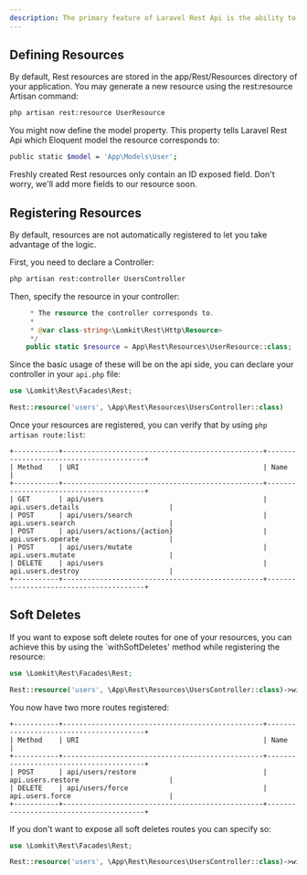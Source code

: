 ```yaml
---
description: The primary feature of Laravel Rest Api is the ability to access and administrate your database records using Eloquent. Laravel Rest Api accomplishes this by allowing you to define a Rest "resource" that corresponds to each Eloquent model in your application.
---
```


## Defining Resources

By default, Rest resources are stored in the app/Rest/Resources directory of your application. You may generate a new resource using the rest:resource Artisan command:

```bash
php artisan rest:resource UserResource
```
You might now define the model property. This property tells Laravel Rest Api which Eloquent model the resource corresponds to:

```bash
public static $model = 'App\Models\User';
```

Freshly created Rest resources only contain an ID exposed field. Don't worry, we'll add more fields to our resource soon.

## Registering Resources

By default, resources are not automatically registered to let you take advantage of the logic.

First, you need to declare a Controller:

```bash
php artisan rest:controller UsersController
```

Then, specify the resource in your controller:

```php
     * The resource the controller corresponds to.
     *
     * @var class-string<\Lomkit\Rest\Http\Resource>
     */
    public static $resource = App\Rest\Resources\UserResource::class;
```

Since the basic usage of these will be on the api side, you can declare your controller in your `api.php` file:
```php [api.php]
use \Lomkit\Rest\Facades\Rest;

Rest::resource('users', \App\Rest\Resources\UsersController::class)
```

Once your resources are registered, you can verify that by using `php artisan route:list`:

```
+-----------+-------------------------------------------------+----------------------------------------+  
| Method    | URI                                             | Name                                   |  
+-----------+-------------------------------------------------+----------------------------------------+  
| GET       | api/users                                       | api.users.details                      |  
| POST      | api/users/search                                | api.users.search                       |  
| POST      | api/users/actions/{action}                      | api.users.operate                      |  
| POST      | api/users/mutate                                | api.users.mutate                       |  
| DELETE    | api/users                                       | api.users.destroy                      |  
+-----------+-------------------------------------------------+----------------------------------------+
```

## Soft Deletes

If you want to expose soft delete routes for one of your resources, you can achieve this by using the `withSoftDeletes' method while registering the resource:
```php [api.php]
use \Lomkit\Rest\Facades\Rest;

Rest::resource('users', \App\Rest\Resources\UsersController::class)->withSoftDeletes()
```

You now have two more routes registered:
```
+-----------+-------------------------------------------------+----------------------------------------+  
| Method    | URI                                             | Name                                   |  
+-----------+-------------------------------------------------+----------------------------------------+  
| POST      | api/users/restore                               | api.users.restore                      |  
| DELETE    | api/users/force                                 | api.users.force                        |  
+-----------+-------------------------------------------------+----------------------------------------+
```

If you don't want to expose all soft deletes routes you can specify so:
```php [api.php]
use \Lomkit\Rest\Facades\Rest;

Rest::resource('users', \App\Rest\Resources\UsersController::class)->withSoftDeletes(['forceDelete', 'restore'])
```
